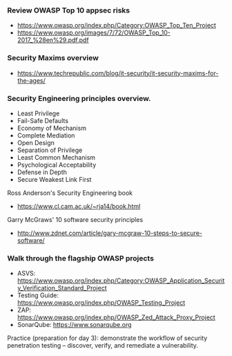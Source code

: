 ### Review OWASP Top 10 appsec risks
- https://www.owasp.org/index.php/Category:OWASP_Top_Ten_Project
- https://www.owasp.org/images/7/72/OWASP_Top_10-2017_%28en%29.pdf.pdf

### Security Maxims overview
- https://www.techrepublic.com/blog/it-security/it-security-maxims-for-the-ages/

### Security Engineering principles overview.
- Least Privilege
- Fail-Safe Defaults
- Economy of Mechanism
- Complete Mediation
- Open Design
- Separation of Privilege
- Least Common Mechanism
- Psychological Acceptability
- Defense in Depth
- Secure Weakest Link First

Ross Anderson's Security Engineering book
- https://www.cl.cam.ac.uk/~rja14/book.html

Garry McGraws' 10 software security principles
- http://www.zdnet.com/article/gary-mcgraw-10-steps-to-secure-software/

### Walk through the flagship OWASP projects
- ASVS: https://www.owasp.org/index.php/Category:OWASP_Application_Security_Verification_Standard_Project
- Testing Guide: https://www.owasp.org/index.php/OWASP_Testing_Project
- ZAP: https://www.owasp.org/index.php/OWASP_Zed_Attack_Proxy_Project
- SonarQube: https://www.sonarqube.org

Practice (preparation for day 3): demonstrate the workflow of security penetration testing – discover, verify, and remediate a vulnerability.